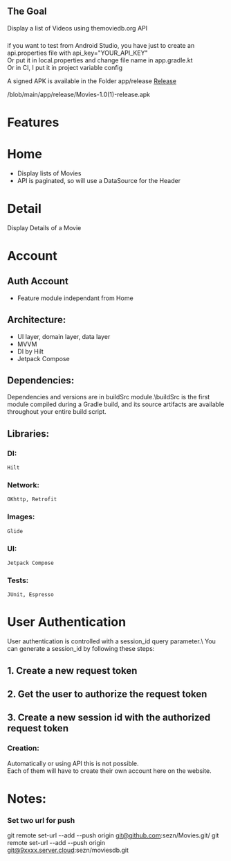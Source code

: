 ## The Goal
Display a list of Videos using themoviedb.org API

### 
if you want to test from Android Studio, you have just to create an api.properties file 
with api_key="YOUR_API_KEY"\
Or put it in local.properties and change file name in app.gradle.kt\
Or in CI, I put it in project variable config


A signed APK is available in the Folder app/release [Release](/app/release)

/blob/main/app/release/Movies-1.0(1)-release.apk

# Features

# Home
* Display lists of Movies
* API is paginated, so will use a DataSource for the Header

# Detail
Display Details of a Movie

# Account
## Auth Account
* Feature module independant from Home

## Architecture:
* UI layer, domain layer, data layer
* MVVM
* DI by Hilt
* Jetpack Compose

## Dependencies:
Dependencies and versions are in buildSrc module.\buildSrc is the first module compiled during a Gradle build, and its source artifacts are available throughout your entire build script.


## Libraries:
### DI:
    Hilt
### Network:
    OKhttp, Retrofit
### Images:
    Glide

### UI:
    Jetpack Compose

### Tests:
    JUnit, Espresso


# User Authentication
User authentication is controlled with a session_id query parameter.\ You can generate a session_id by following these steps:
## 1. Create a new request token
## 2. Get the user to authorize the request token
## 3. Create a new  session id with the authorized request token

### Creation:
Automatically or using API this is not possible.\
Each of them will have to create their own account here on the website.


# Notes:

### Set two url for push
git remote set-url --add --push origin git@github.com:sezn/Movies.git/
git remote set-url --add --push origin git@9xxxx.server.cloud:sezn/moviesdb.git